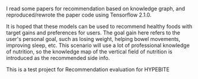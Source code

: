 I read some papers for recommendation based on knowledge graph, and reproduced/rewrote the paper code using Tensorflow 2.1.0.

It is hoped that these models can be used to recommend healthy foods with target gains and preferences for users. The goal gain here refers to the user's personal goal, such as losing weight, helping bowel movements, improving sleep, etc. This scenario will use a lot of professional knowledge of nutrition, so the knowledge map of the vertical field of nutrition is introduced as the recommended side info.


This is a test project for Recommendation evaluation for HYPEBITE


